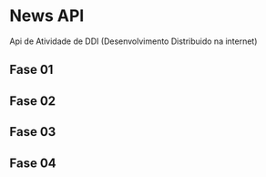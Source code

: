 # News API
Api de Atividade de DDI (Desenvolvimento Distribuido na internet)

## Fase 01
## Fase 02
## Fase 03
## Fase 04